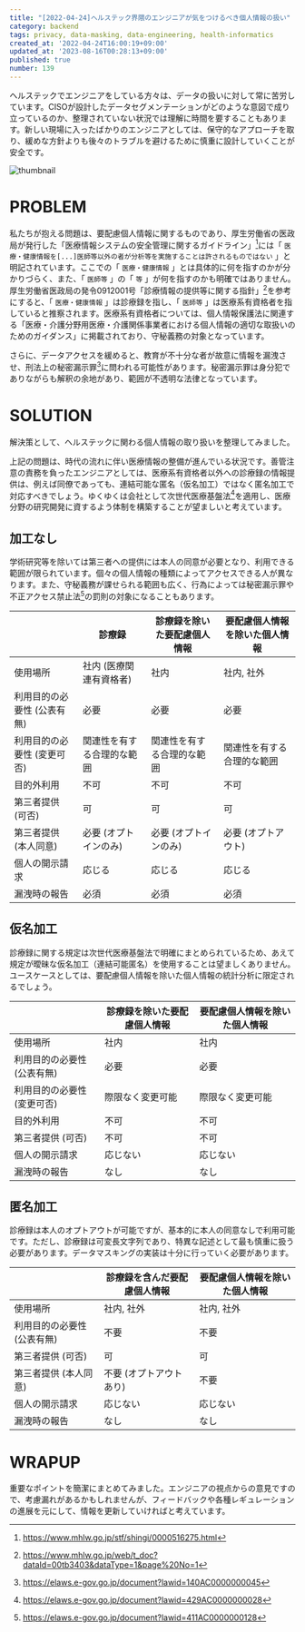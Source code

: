 ```yaml
---
title: "[2022-04-24]ヘルステック界隈のエンジニアが気をつけるべき個人情報の扱い"
category: backend
tags: privacy, data-masking, data-engineering, health-informatics
created_at: '2022-04-24T16:00:19+09:00'
updated_at: '2023-08-16T00:28:13+09:00'
published: true
number: 139
---
```


ヘルステックでエンジニアをしている方々は、データの扱いに対して常に苦労しています。CISOが設計したデータセグメンテーションがどのような意図で成り立っているのか、整理されていない状況では理解に時間を要することもあります。新しい現場に入ったばかりのエンジニアとしては、保守的なアプローチを取り、緩めな方針よりも後々のトラブルを避けるために慎重に設計していくことが安全です。

<img alt="thumbnail" src="https://img.esa.io/uploads/production/attachments/16651/2023/08/16/97367/2a454cdc-3a23-4484-8cfe-b1fcf7f17596.png">

# PROBLEM
私たちが抱える問題は、要配慮個人情報に関するものであり、厚生労働省の医政局が発行した「医療情報システムの安全管理に関するガイドライン」[^1]には「 `医療・健康情報を[...]医師等以外の者が分析等を実施することは許されるものではない` 」と明記されています。ここでの「 `医療・健康情報` 」とは具体的に何を指すのかが分かりづらく、また、「 `医師等` 」の「 `等` 」が何を指すのかも明確ではありません。厚生労働省医政局の発令0912001号「診療情報の提供等に関する指針」[^2]を参考にすると、「 `医療・健康情報` 」は診療録を指し、「 `医師等` 」は医療系有資格者を指していると推察されます。医療系有資格者については、個人情報保護法に関連する「医療・介護分野用医療・介護関係事業者における個人情報の適切な取扱いのためのガイダンス」に掲載されており、守秘義務の対象となっています。

さらに、データアクセスを緩めると、教育が不十分な者が故意に情報を漏洩させ、刑法上の秘密漏示罪[^3]に問われる可能性があります。秘密漏示罪は身分犯でありながらも解釈の余地があり、範囲が不透明な法律となっています。

[^1]: https://www.mhlw.go.jp/stf/shingi/0000516275.html
[^2]: https://www.mhlw.go.jp/web/t_doc?dataId=00tb3403&dataType=1&page%20No=1
[^3]: https://elaws.e-gov.go.jp/document?lawid=140AC0000000045


# SOLUTION
解決策として、ヘルステックに関わる個人情報の取り扱いを整理してみました。

上記の問題は、時代の流れに伴い医療情報の整備が進んでいる状況です。善管注意の責務を負ったエンジニアとしては、医療系有資格者以外への診療録の情報提供は、例えば同僚であっても、連結可能な匿名（仮名加工）ではなく匿名加工で対応すべきでしょう。ゆくゆくは会社として次世代医療基盤法[^4]を適用し、医療分野の研究開発に資するよう体制を構築することが望ましいと考えています。

[^4]: https://elaws.e-gov.go.jp/document?lawid=429AC0000000028

## 加工なし
学術研究等を除いては第三者への提供には本人の同意が必要となり、利用できる範囲が限られています。個々の個人情報の種類によってアクセスできる人が異なります。また、守秘義務が課せられる範囲も広く、行為によっては秘密漏示罪や不正アクセス禁止法[^5]の罰則の対象になることもあります。

|  | 診療録 | 診療録を除いた要配慮個人情報 | 要配慮個人情報を除いた個人情報 |
| --- | --- | --- | --- |
| 使用場所 | 社内 (医療関連有資格者) | 社内 | 社内, 社外 |
| 利用目的の必要性 (公表有無) | 必要 | 必要 | 必要 |
| 利用目的の必要性 (変更可否) | 関連性を有する合理的な範囲 | 関連性を有する合理的な範囲 | 関連性を有する合理的な範囲 |
| 目的外利用 | 不可 | 不可 | 不可 |
| 第三者提供 (可否) | 可 | 可 | 可 |
| 第三者提供 (本人同意) | 必要 (オプトインのみ) | 必要 (オプトインのみ) | 必要 (オプトアウト) |
| 個人の開示請求 | 応じる | 応じる | 応じる |
| 漏洩時の報告 | 必須 | 必須 | 必須 |

[^5]: https://elaws.e-gov.go.jp/document?lawid=411AC0000000128

## 仮名加工
診療録に関する規定は次世代医療基盤法で明確にまとめられているため、あえて規定が曖昧な仮名加工（連結可能匿名）を使用することは望ましくありません。ユースケースとしては、要配慮個人情報を除いた個人情報の統計分析に限定されるでしょう。

|  | 診療録を除いた要配慮個人情報 | 要配慮個人情報を除いた個人情報 |
| --- | --- | --- |
| 使用場所 | 社内 | 社内 |
| 利用目的の必要性 (公表有無) | 必要 | 必要 |
| 利用目的の必要性 (変更可否) | 際限なく変更可能 | 際限なく変更可能 |
| 目的外利用 | 不可 | 不可 |
| 第三者提供 (可否) | 不可 | 不可 |
| 個人の開示請求 | 応じない | 応じない |
| 漏洩時の報告 | なし | なし |

## 匿名加工
診療録は本人のオプトアウトが可能ですが、基本的に本人の同意なしで利用可能です。ただし、診療録は可変長文字列であり、特異な記述として最も慎重に扱う必要があります。データマスキングの実装は十分に行っていく必要があります。

|  | 診療録を含んだ要配慮個人情報 | 要配慮個人情報を除いた個人情報 |
| --- | --- | --- |
| 使用場所 | 社内, 社外 | 社内, 社外 |
| 利用目的の必要性 (公表有無) | 不要 | 不要 |
| 第三者提供 (可否) | 可 | 可 |
| 第三者提供 (本人同意) | 不要 (オプトアウトあり) | 不要 |
| 個人の開示請求 | 応じない | 応じない |
| 漏洩時の報告 | なし | なし |

# WRAPUP
重要なポイントを簡潔にまとめてみました。エンジニアの視点からの意見ですので、考慮漏れがあるかもしれませんが、フィードバックや各種レギュレーションの進展を元にして、情報を更新していければと考えています。
